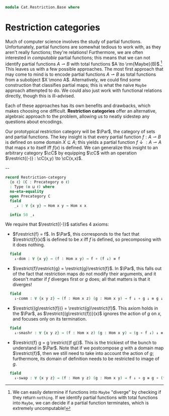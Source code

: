 <!--
```agda
open import Cat.Prelude
```
-->

```agda
module Cat.Restriction.Base where
```

# Restriction categories

Much of computer science involves the study of partial functions.
Unfortunately, partial functions are somewhat tedious to work with,
as they aren't really functions; they're relations! Furthermore,
we are often interested in *computable* partial functions; this means that
we can not identify partial functions $A \rightharpoonup B$ with total functions
$A \to \rm{Maybe}(B)$.[^1] This leaves us with a few possible approaches.
The most first approach that may come to mind is to encode partial functions
$A \rightharpoonup B$ as total functions from a subobject $X \mono A$.
Alternatively, we could find some construction that classifies
partial maps; this is what the naive `Maybe` approach attempted to do.
We could also just work with functional relations directly, though this
is ill-advised.

<!--[TODO: Reed M, 05/08/2023] Link to approaches once formalized -->

[^1]: We can easily determine if functions into `Maybe` "diverge"
by checking if they return `nothing`. If we identify partial functions
with total functions into `Maybe`, we can decide if a partial function
terminates, which is extremely uncomputable!

Each of these approaches has its own benefits and drawbacks, which
makes choosing one difficult. **Restriction categories** offer an
alternative, algebraic approach to the problem, allowing us to neatly
sidestep any questions about encodings.

Our prototypical restriction category will be $\Par$, the category of
sets and partial functions. The key insight is that every partial function
$f : A \rightharpoonup B$ is defined on some domain $X \subseteq A$;
this yields a partial function $f \downarrow : A \rightharpoonup A$
that maps $x$ to itself iff $f(x)$ is defined. We can generalize this
insight to an arbitrary category $\cC$ by equipping $\cC$ with an operation
$\restrict{(-)} : \cC(x,y) \to \cC(x,x)$.

-- <!-- [TODO: Reed M, 01/08/2023] Add link to partial maps -->


```agda
record Restriction-category
  {o ℓ} (C : Precategory o ℓ)
  : Type (o ⊔ ℓ) where
  no-eta-equality
  open Precategory C
  field
    _↓ : ∀ {x y} → Hom x y → Hom x x

  infix 50 _↓
```

We require that $\restrict{(-)}$ satisfies 4 axioms:
- $f\restrict{f} = f$. In $\Par$, this corresponds to the fact that
$\restrict{f}(x)$ is defined to be $x$ iff $f$ is defined, so
precomposing with it does nothing.

```agda
  field
    ↓-dom : ∀ {x y} → (f : Hom x y) → f ∘ (f ↓) ≡ f
```

- $\restrict{f}\restrict{g} = \restrict{g}\restrict{f}$. In $\Par$,
this falls out of the fact that restriction maps do not modify their
arguments, and it doesn't matter if $f$ diverges first or $g$ does;
all that matters is that it diverges!

```agda
  field
    ↓-comm : ∀ {x y z} → (f : Hom x z) (g : Hom x y) → f ↓ ∘ g ↓ ≡ g ↓ ∘ f ↓
```

- $\restrict{(g\restrict{f})} = \restrict{g}\restrict{f}$. This axiom
holds in the $\Par$, as $\restrict{(g\restrict{f})}(x)$ ignores the
action of $g$ on $x$, and focuses only on its termination.

```agda
  field
    ↓-smashr : ∀ {x y z} → (f : Hom x z) (g : Hom x y) → (g ∘ f ↓) ↓ ≡ g ↓ ∘ f ↓
```

- $\restrict{f} g = g  \restrict{(f g)}$. This is the trickiest of the
bunch to understand in $\Par$. Note that if we postcompose $g$ with a
domain map $\restrict{f}$, then we still need to take into account the
action of $g$; furthermore, its domain of definition needs to be
restricted to image of $g$.

```agda
  field
    ↓-swap : ∀ {x y z} → (f : Hom y z) (g : Hom x y) → f ↓ ∘ g ≡ g ∘ (f ∘ g) ↓
```
